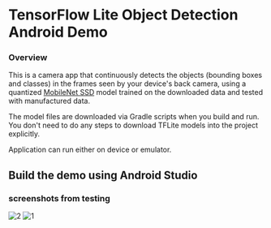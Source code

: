 # TensorFlow Lite Object Detection Android Demo

### Overview

This is a camera app that continuously detects the objects (bounding boxes and
classes) in the frames seen by your device's back camera, using a quantized
[MobileNet SSD](https://github.com/tensorflow/models/tree/master/research/object_detection)
model trained on the downloaded data and tested with manufactured data. 

The model files are downloaded via Gradle scripts when you build and run. You
don't need to do any steps to download TFLite models into the project
explicitly.

Application can run either on device or emulator.

<!-- TODO(b/124116863): Add app screenshot. -->

## Build the demo using Android Studio

### screenshots from testing

![2](https://user-images.githubusercontent.com/109518544/186063342-0bf5bd85-402d-4bfc-a5fc-7d4bbc9127e1.jpeg)
![1](https://user-images.githubusercontent.com/109518544/186063345-b6601f7b-d036-49e2-b296-aeb232690604.jpeg)







